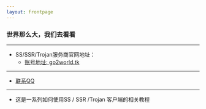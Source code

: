 ```yaml
---
layout: frontpage
---
```


### 世界那么大，我们去看看

------
* SS/SSR/Trojan服务商官网地址：
    * <a href="https://go2world.tk/home/ref/8607937008" target="class">账号地址:  go2world.tk</a>

------
* <a href="tencent://AddContact/?fromId=50&fromSubId=1&subcmd=all&uin=438653638" target="class">联系QQ</a>

----------
* 这是一系列如何使用SS / SSR /Trojan 客户端的相关教程 
